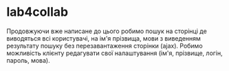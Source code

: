 # lab4collab
 
Продовжуючи вже написане до цього робимо пошук на сторінці де виводяться всі користувачі, на ім'я прізвища, мови з виведенням результату пошуку без перезавантаження сторінки (ajax).
Робимо можливість клієнту редагувати свої налаштування (ім'я, прізвище, логін, пароль, мова).
